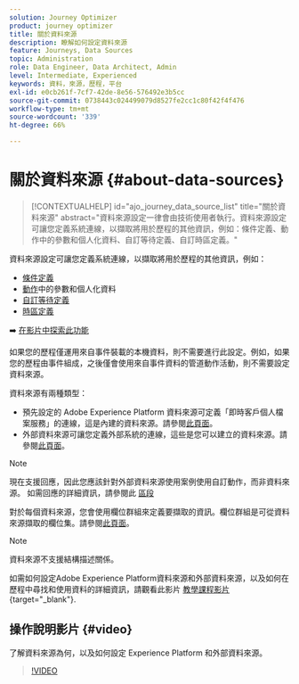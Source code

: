 ```yaml
---
solution: Journey Optimizer
product: journey optimizer
title: 關於資料來源
description: 瞭解如何設定資料來源
feature: Journeys, Data Sources
topic: Administration
role: Data Engineer, Data Architect, Admin
level: Intermediate, Experienced
keywords: 資料，來源，歷程，平台
exl-id: e0cb261f-7cf7-42de-8e56-576492e3b5cc
source-git-commit: 0738443c024499079d8527fe2cc1c80f42f4f476
workflow-type: tm+mt
source-wordcount: '339'
ht-degree: 66%

---
```


# 關於資料來源 {#about-data-sources}

>[!CONTEXTUALHELP]
>id="ajo_journey_data_source_list"
>title="關於資料來源"
>abstract="資料來源設定一律會由技術使用者執行。資料來源設定可讓您定義系統連線，以擷取將用於歷程的其他資訊，例如：條件定義、動作中的參數和個人化資料、自訂等待定義、自訂時區定義。"

資料來源設定可讓您定義系統連線，以擷取將用於歷程的其他資訊，例如：

* [條件定義](../building-journeys/condition-activity.md)
* [動作](../action/action.md)中的參數和個人化資料
* [自訂等待定義](../building-journeys/wait-activity.md#custom)
* [時區定義](../building-journeys/timezone-management.md)

➡️ [在影片中探索此功能](#video)

如果您的歷程僅運用來自事件裝載的本機資料，則不需要進行此設定。例如，如果您的歷程由事件組成，之後僅會使用來自事件資料的管道動作活動，則不需要設定資料來源。

資料來源有兩種類型：

* 預先設定的 Adobe Experience Platform 資料來源可定義「即時客戶個人檔案服務」的連線，這是內建的資料來源。請參閱[此頁面](../datasource/adobe-experience-platform-data-source.md)。
* 外部資料來源可讓您定義外部系統的連線，這些是您可以建立的資料來源。請參閱[此頁面](../datasource/external-data-sources.md)。

>[!NOTE]
>
>現在支援回應，因此您應該針對外部資料來源使用案例使用自訂動作，而非資料來源。 如需回應的詳細資訊，請參閱此 [區段](../action/action-response.md)

對於每個資料來源，您會使用欄位群組來定義要擷取的資訊。欄位群組是可從資料來源擷取的欄位集。請參閱[此頁面](../datasource/configure-data-sources.md#define-field-groups)。

>[!NOTE]
>
>資料來源不支援結構描述關係。

如需如何設定Adobe Experience Platform資料來源和外部資料來源，以及如何在歷程中尋找和使用資料的詳細資訊，請觀看此影片 [教學課程影片](https://experienceleague.adobe.com/docs/journey-optimizer-learn/tutorials/journey-configuration/configure-data-sources.html){target="_blank"}.

## 操作說明影片 {#video}

了解資料來源為何，以及如何設定 Experience Platform 和外部資料來源。

>[!VIDEO](https://video.tv.adobe.com/v/334256?quality=12)

